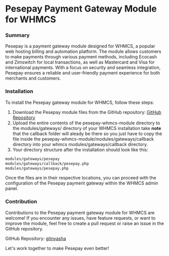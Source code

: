 # Pesepay Payment Gateway Module for WHMCS

### Summary

Pesepay is a payment gateway module designed for WHMCS, a popular web hosting billing and automation platform. The module allows customers to make payments through various payment methods, including Ecocash and Zimswitch for local transactions, as well as Mastercard and Visa for international payments. With a focus on security and seamless integration, Pesepay ensures a reliable and user-friendly payment experience for both merchants and customers.

### Installation

To install the Pesepay gateway module for WHMCS, follow these steps:

1. Download the Pesepay module files from the GitHub repository: [GitHub Repository](https://github.com/gitnyasha/pesepay-whmcs-module
)
2. Upload the entire contents of the pesepay-whmcs-module directory to the modules/gateways/ directory of your WHMCS installation take **note** that the callback folder will aleady be there so you just have to copy the file inside the pesepay-whmcs-module/modules/gateways/callback directory into your whmcs modules/gateways/callback directory.
3. Your directory structure after the installation should look like this:

```bash
modules/gateways/pesepay
modules/gateways/callback/pesepay.php
modules/gateways/pesepay.php
```

Once the files are in their respective locations, you can proceed with the configuration of the Pesepay payment gateway within the WHMCS admin panel.


### Contribution
Contributions to the Pesepay payment gateway module for WHMCS are welcome! If you encounter any issues, have feature requests, or want to improve the module, feel free to create a pull request or raise an issue in the GitHub repository.

GitHub Repository: [gitnyasha](https://github.com/gitnyasha/pesepay-whmcs-module)

Let's work together to make Pesepay even better!
